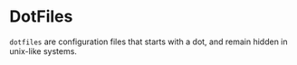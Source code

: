 # DotFiles

`dotfiles` are configuration files that starts with a dot, and remain hidden in unix-like systems.
